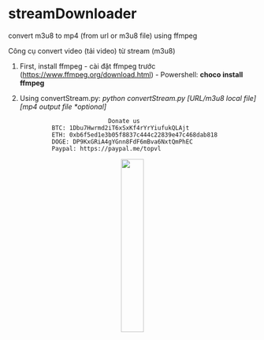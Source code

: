# streamDownloader
convert m3u8 to mp4 (from url or m3u8 file) using ffmpeg

Công cụ convert video (tải video) từ stream (m3u8)

1. First, install ffmpeg - cài đặt ffmpeg trước (https://www.ffmpeg.org/download.html) - Powershell: **choco install ffmpeg**
2. Using convertStream.py: <i>python convertStream.py [URL/m3u8 local file] [mp4 output file *optional]</i>

                                Donate us
                BTC: 1Dbu7Hwrmd2iT6xSxKf4rYrYiufukQLAjt
                ETH: 0xb6f5ed1e3b05f8837c444c22839e47c468dab818
                DOGE: DP9KxGRiA4gYGnn8FdF6mBva6NxtQmPhEC
                Paypal: https://paypal.me/topvl

<div align="center">
<img src="https://github.com/user-attachments/assets/39b45b1b-1fd3-4e7a-bffc-1aba408918f6" width="30%">
</div>

